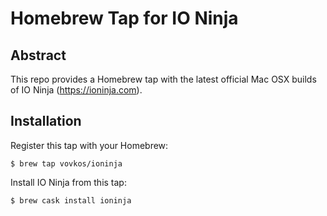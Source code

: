 # Homebrew Tap for IO Ninja

## Abstract

This repo provides a Homebrew tap with the latest official Mac OSX builds of IO Ninja (https://ioninja.com).

## Installation

Register this tap with your Homebrew: 

```
$ brew tap vovkos/ioninja
```

Install IO Ninja from this tap:

```
$ brew cask install ioninja
```
